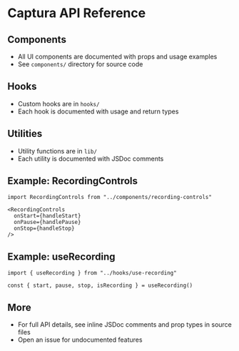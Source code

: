 # Captura API Reference

## Components
- All UI components are documented with props and usage examples
- See `components/` directory for source code

## Hooks
- Custom hooks are in `hooks/`
- Each hook is documented with usage and return types

## Utilities
- Utility functions are in `lib/`
- Each utility is documented with JSDoc comments

## Example: RecordingControls
```tsx
import RecordingControls from "../components/recording-controls"

<RecordingControls
  onStart={handleStart}
  onPause={handlePause}
  onStop={handleStop}
/>
```

## Example: useRecording
```tsx
import { useRecording } from "../hooks/use-recording"

const { start, pause, stop, isRecording } = useRecording()
```

## More
- For full API details, see inline JSDoc comments and prop types in source files
- Open an issue for undocumented features
